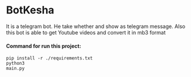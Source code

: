 # BotKesha
It is a telegram bot. He take whether and show as telegram message. Also this bot is able to get Youtube videos and convert it in mb3 format


#### Command for run this project:
<code>pip install -r ./requirements.txt</code>
<br>
<code>python3 main.py</code>
